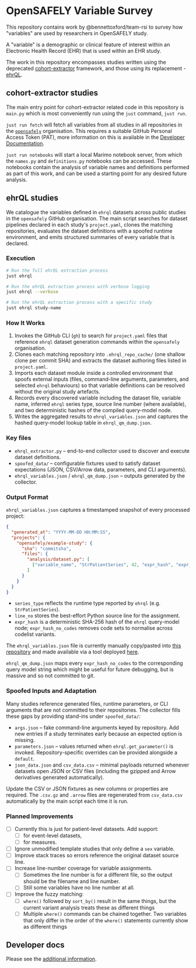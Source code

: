 # OpenSAFELY Variable Survey

This repository contains work by @bennettoxford/team-rsi to survey how "variables" are used by researchers in OpenSAFELY study.

A "variable" is a demographic or clinical feature of interest within an Electronic Health Record (EHR) that is used within an EHR study.

The work in this repository encompasses studies written using the deprecated [cohort-extractor](https://github.com/opensafely-core/cohort-extractor/) framework,
and those using its replacement - [ehrQL](https://github.com/opensafely-core/ehrql).

## cohort-extractor studies

The main entry point for cohort-extractor related code in this repository is `main.py` which is most conveniently run using the `just` command, `just run`.

`just run fetch` will fetch all variables from all studies in all repositories in the [`opensafely`](https://github.com/opensafely) organisation.
This requires a suitable GitHub Personal Access Token (PAT),
more information on this is available in the [Developer Documentation](#developer-docs).

`just run notebooks` will start a local Marimo notebook server,
from which the `names.py` and `definitions.py` notebooks can be accessed.
These notebooks contain the analysis of variable names and definitions performed as part of this work,
and can be used a starting point for any desired future analysis.

## ehrQL studies

We catalogue the variables defined in `ehrql` datasets across public studies in
the `opensafely` GitHub organisation. The main script searches for dataset
pipelines declared in each study's `project.yaml`, clones the matching
repositories, evaluates the dataset definitions with a spoofed runtime
environment, and emits structured summaries of every variable that is declared.

### Execution

```bash
# Run the full ehrQL extraction process
just ehrql

# Run the ehrQL extraction process with verbose logging
just ehrql --verbose

# Run the ehrQL extraction process with a specific study
just ehrql study-name
```

### How It Works

1. Invokes the GitHub CLI (`gh`) to search for `project.yaml` files that
   reference `ehrql` dataset generation commands within the `opensafely`
   organisation.
2. Clones each matching repository into `.ehrql_repo_cache/` (one shallow
   clone per commit SHA) and extracts the dataset authoring files listed in
   `project.yaml`.
3. Imports each dataset module inside a controlled environment that spoofs
   external inputs (files, command-line arguments, parameters, and selected
   `ehrql` behaviours) so that variable definitions can be resolved without the
   original study artefacts.
4. Records every discovered variable including the dataset file, variable name,
   inferred `ehrql` series type, source line number (where available), and two
   deterministic hashes of the compiled query-model node.
5. Writes the aggregated results to `ehrql_variables.json` and captures the
   hashed query-model lookup table in `ehrql_qm_dump.json`.

### Key files

- `ehrql_extractor.py` – end-to-end collector used to discover and execute
  dataset definitions.
- `spoofed_data/` – configurable fixtures used to satisfy dataset expectations
  (JSON, CSV/Arrow data, parameters, and CLI arguments).
- `ehrql_variables.json` / `ehrql_qm_dump.json` – outputs generated by
  the collector.

### Output Format

`ehrql_variables.json` captures a timestamped snapshot of every processed
project:

```json
{
  "generated_at": "YYYY-MM-DD HH:MM:SS",
  "projects": {
    "opensafely/example-study": {
      "sha": "commitsha",
      "files": {
        "analysis/dataset.py": [
          ["variable_name", "StrPatientSeries", 42, "expr_hash", "expr_hash_no_codes"]
        ]
      }
    }
  }
}
```

- `series_type` reflects the runtime type reported by `ehrql` (e.g.
  `StrPatientSeries`).
- `line_no` stores the best-effort Python source line for the assignment.
- `expr_hash` is a deterministic SHA-256 hash of the `ehrql` query-model node;
  `expr_hash_no_codes` removes code sets to normalise across codelist variants.

The `ehrql_variables.json` file is currently manually copy/pasted into [this repository](https://github.com/bennettoxford/rsi-prototypes/)
and made available via a tool deployed [here](https://dolphin-app-z2vdi.ondigitalocean.app/ehrql-variable-explorer).

`ehrql_qm_dump.json` maps every `expr_hash_no_codes` to the corresponding query
model string which might be useful for future debugging, but is massive and so
not committed to git.

### Spoofed Inputs and Adaptation

Many studies reference generated files, runtime parameters, or CLI arguments that
are not committed to their repositories. The collector fills these gaps by
providing stand-ins under `spoofed_data/`:

- `args.json` – fake command-line arguments keyed by repository. Add new entries
  if a study terminates early because an expected option is missing.
- `parameters.json` – values returned when `ehrql.get_parameter()` is invoked.
  Repository-specific overrides can be provided alongside a `default`.
- `json_data.json` and `csv_data.csv` – minimal payloads returned whenever
  datasets open JSON or CSV files (including the gzipped and Arrow derivatives
  generated automatically).

Update the CSV or JSON fixtures as new columns or properties are required. The `.csv.gz` and `.arrow`
files are regenerated from `csv_data.csv` automatically by the main script each time it is run.

### Planned Improvements

- [ ] Currently this is just for patient-level datasets. Add support:
  - [ ] for event-level datasets,
  - [ ] for measures.
- [ ] Ignore unmodified template studies that only define a `sex` variable.
- [ ] Improve stack traces so errors reference the original dataset source line.
- [ ] Increase line-number coverage for variable assignments.
  - [ ] Sometimes the line number is for a different file, so the output should be the filename and line number.
  - [ ] Still some variables have no line number at all.
- [ ] Improve the fuzzy matching:
  - [ ] `where()` followed by `sort_by()` result in the same things, but the current variant analysis treats these as different things
  - [ ] Multiple `where()` commands can be chained together. Two variables that only differ in the order of the `where()` statements currently show as different things

## Developer docs

Please see the [additional information](DEVELOPERS.md).
